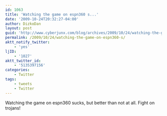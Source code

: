```yaml
---
id: 1063
title: 'Watching the game on espn360 s...'
date: '2009-10-24T20:32:27-04:00'
author: DizkoDan
layout: post
guid: 'http://www.cyberjunx.com/blog/archives/2009/10/24/watching-the-game-on-espn360-s/'
permalink: /2009/10/24/watching-the-game-on-espn360-s/
aktt_notify_twitter:
    - 'yes'
ljID:
    - '1027'
aktt_twitter_id:
    - '5135397156'
categories:
    - Twitter
tags:
    - tweets
    - Twitter
---
```


Watching the game on espn360 sucks, but better than not at all. Fight on trojans!